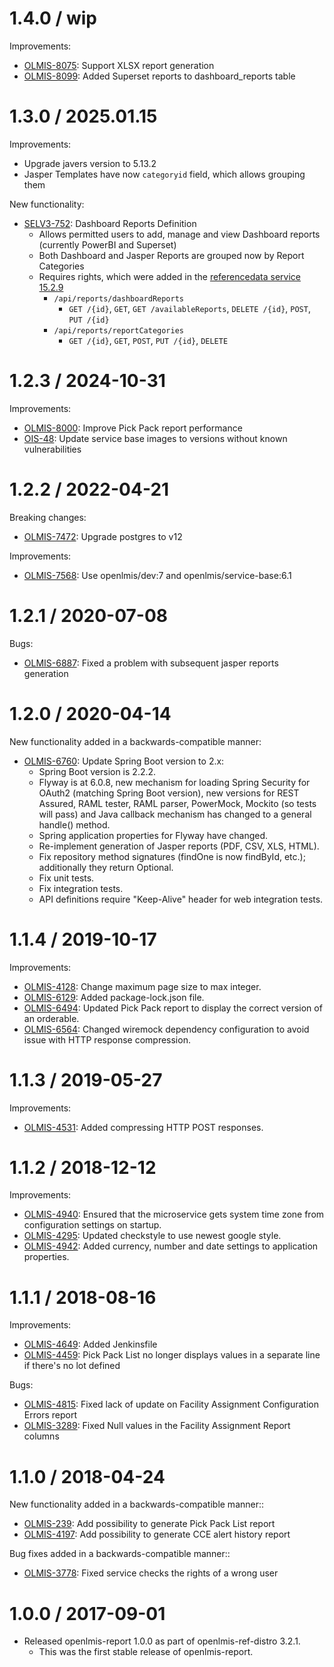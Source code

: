 1.4.0 / wip
=================
Improvements:
* [OLMIS-8075](https://openlmis.atlassian.net/browse/OLMIS-8075): Support XLSX report generation
* [OLMIS-8099](https://openlmis.atlassian.net/browse/OLMIS-8099): Added Superset reports to dashboard_reports table

1.3.0 / 2025.01.15
=================

Improvements:
* Upgrade javers version to 5.13.2
* Jasper Templates have now `categoryid` field, which allows grouping them

New functionality:
* [SELV3-752](https://openlmis.atlassian.net/browse/SELV3-752): Dashboard Reports Definition
  * Allows permitted users to add, manage and view Dashboard reports (currently PowerBI and Superset)
  * Both Dashboard and Jasper Reports are grouped now by Report Categories
  * Requires rights, which were added in the [referencedata service 15.2.9](https://github.com/OpenLMIS/openlmis-referencedata/tree/rel-15.2.9)
      * `/api/reports/dashboardReports`
        * `GET /{id}`, `GET`, `GET /availableReports`, `DELETE /{id}`, `POST`, `PUT /{id}`
      * `/api/reports/reportCategories`
        * `GET /{id}`, `GET`, `POST`, `PUT /{id}`, `DELETE`

1.2.3 / 2024-10-31
=================
Improvements:
* [OLMIS-8000](https://openlmis.atlassian.net/browse/OLMIS-8000): Improve Pick Pack report performance
* [OIS-48](https://openlmis.atlassian.net/browse/OIS-48): Update service base images to versions without known vulnerabilities

1.2.2 / 2022-04-21
=================

Breaking changes:
* [OLMIS-7472](https://openlmis.atlassian.net/browse/OLMIS-7472): Upgrade postgres to v12

Improvements:
* [OLMIS-7568](https://openlmis.atlassian.net/browse/OLMIS-7568): Use openlmis/dev:7 and openlmis/service-base:6.1

1.2.1 / 2020-07-08
=================

Bugs:
* [OLMIS-6887](https://openlmis.atlassian.net/browse/OLMIS-6887): Fixed a problem with subsequent jasper reports generation

1.2.0 / 2020-04-14
==================

New functionality added in a backwards-compatible manner:
* [OLMIS-6760](https://openlmis.atlassian.net/browse/OLMIS-6760): Update Spring Boot version to 2.x:
  * Spring Boot version is 2.2.2.
  * Flyway is at 6.0.8, new mechanism for loading Spring Security for OAuth2 (matching Spring Boot version), new versions for REST Assured, RAML tester, RAML parser, PowerMock, Mockito (so tests will pass) and Java callback mechanism has changed to a general handle() method.
  * Spring application properties for Flyway have changed.
  * Re-implement generation of Jasper reports (PDF, CSV, XLS, HTML).
  * Fix repository method signatures (findOne is now findById, etc.); additionally they return Optional.
  * Fix unit tests.
  * Fix integration tests.
  * API definitions require "Keep-Alive" header for web integration tests.

1.1.4 / 2019-10-17
=================

Improvements:
* [OLMIS-4128](https://openlmis.atlassian.net/browse/OLMIS-4128): Change maximum page size to max integer.
* [OLMIS-6129](https://openlmis.atlassian.net/browse/OLMIS-6129): Added package-lock.json file.
* [OLMIS-6494](https://openlmis.atlassian.net/browse/OLMIS-6494): Updated Pick Pack report to display the correct version of an orderable.
* [OLMIS-6564](https://openlmis.atlassian.net/browse/OLMIS-6564): Changed wiremock dependency configuration to avoid issue with HTTP response compression.

1.1.3 / 2019-05-27
==================

Improvements:
* [OLMIS-4531](https://openlmis.atlassian.net/browse/OLMIS-4531): Added compressing HTTP POST responses.

1.1.2 / 2018-12-12
==================

Improvements:
* [OLMIS-4940](https://openlmis.atlassian.net/browse/OLMIS-4940): Ensured that the microservice gets system time zone from configuration settings on startup.
* [OLMIS-4295](https://openlmis.atlassian.net/browse/OLMIS-4295): Updated checkstyle to use newest google style.
* [OLMIS-4942](https://openlmis.atlassian.net/browse/OLMIS-4942): Added currency, number and date settings to application properties.

1.1.1 / 2018-08-16
==================

Improvements:
* [OLMIS-4649](https://openlmis.atlassian.net/browse/OLMIS-4649): Added Jenkinsfile
* [OLMIS-4459](https://openlmis.atlassian.net/browse/OLMIS-4459): Pick Pack List no longer displays values in a separate line if there's no lot defined

Bugs:
* [OLMIS-4815](https://openlmis.atlassian.net/browse/OLMIS-4815): Fixed lack of update on Facility Assignment Configuration Errors report
* [OLMIS-3289](https://openlmis.atlassian.net/browse/OLMIS-3289): Fixed Null values in the Facility Assignment Report columns

1.1.0 / 2018-04-24
==================

New functionality added in a backwards-compatible manner::
* [OLMIS-239](https://openlmis.atlassian.net/browse/OLMIS-239): Add possibility to generate Pick Pack List report
* [OLMIS-4197](https://openlmis.atlassian.net/browse/OLMIS-4197): Add possibility to generate CCE alert history report 

Bug fixes added in a backwards-compatible manner::
* [OLMIS-3778](https://openlmis.atlassian.net/browse/OLMIS-3778): Fixed service checks the rights of a wrong user

1.0.0 / 2017-09-01
==================

* Released openlmis-report 1.0.0 as part of openlmis-ref-distro 3.2.1.
  * This was the first stable release of openlmis-report.
